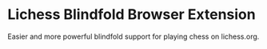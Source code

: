 # Lichess Blindfold Browser Extension
Easier and more powerful blindfold support for playing chess on lichess.org.
